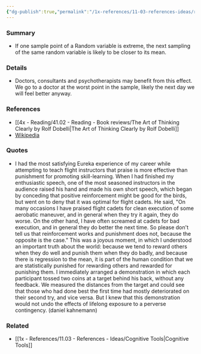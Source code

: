 ```yaml
---
{"dg-publish":true,"permalink":"/1x-references/11-03-references-ideas/regression-to-the-mean/"}
---
```



### Summary
- If one sample point of a Random variable is extreme, the next sampling of the same random variable is likely to be closer to its mean.

### Details
- Doctors, consultants and psychotherapists may benefit from this effect. We go to a doctor at the worst point in the sample, likely the next day we will feel better anyway.

### References
- [[4x - Reading/41.02 - Reading - Book reviews/The Art of Thinking Clearly by Rolf Dobelli\|The Art of Thinking Clearly by Rolf Dobelli]]
- [Wikipedia](https://en.wikipedia.org/wiki/Regression_toward_the_mean)

### Quotes
- I had the most satisfying Eureka experience of my career while attempting to teach flight instructors that praise is more effective than punishment for promoting skill-learning. When I had finished my enthusiastic speech, one of the most seasoned instructors in the audience raised his hand and made his own short speech, which began by conceding that positive reinforcement might be good for the birds, but went on to deny that it was optimal for flight cadets. He said, "On many occasions I have praised flight cadets for clean execution of some aerobatic maneuver, and in general when they try it again, they do worse. On the other hand, I have often screamed at cadets for bad execution, and in general they do better the next time. So please don't tell us that reinforcement works and punishment does not, because the opposite is the case." This was a joyous moment, in which I understood an important truth about the world: because we tend to reward others when they do well and punish them when they do badly, and because there is regression to the mean, it is part of the human condition that we are statistically punished for rewarding others and rewarded for punishing them. I immediately arranged a demonstration in which each participant tossed two coins at a target behind his back, without any feedback. We measured the distances from the target and could see that those who had done best the first time had mostly deteriorated on their second try, and vice versa. But I knew that this demonstration would not undo the effects of lifelong exposure to a perverse contingency. (daniel kahnemann)

### Related
- [[1x - References/11.03 - References - Ideas/Cognitive Tools\|Cognitive Tools]]
